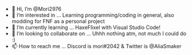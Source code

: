 - 👋 Hi, I’m @Mori2976
- 👀 I’m interested in ... Learning programming/coding in general, also modding for FNF as a personal project
- 🌱 I’m currently learning ... HaxeFlixel with Visual Studio Code! 
- 💞️ I’m looking to collaborate on ... Uhhh nothing atm, not much I could do :)
- 📫 How to reach me ... Discord is mori#2042 & Twitter is @AliaSmaker
